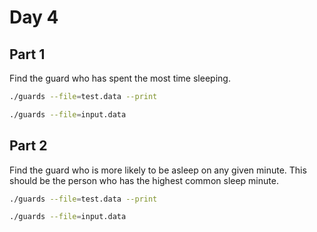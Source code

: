 # Day 4

## Part 1

Find the guard who has spent the most time sleeping.

```bash
./guards --file=test.data --print
```

```bash
./guards --file=input.data
```

## Part 2

Find the guard who is more likely to be asleep on any given minute. This should be the person who has the highest common sleep minute.

```bash
./guards --file=test.data --print
```

```bash
./guards --file=input.data
```
